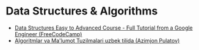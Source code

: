 # Data Structures & Algorithms
- [Data Structures Easy to Advanced Course - Full Tutorial from a Google Engineer (FreeCodeCamp)](https://www.youtube.com/watch?v=RBSGKlAvoiM)
- [Algoritmlar va Ma'lumot Tuzilmalari uzbek tilida (Azimjon Pulatov)](https://www.youtube.com/watch?v=WqrbIUggEXQ)